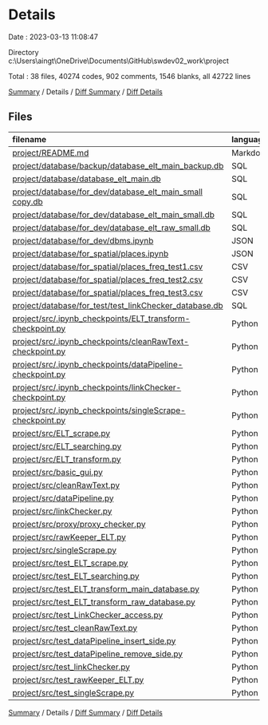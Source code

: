 # Details

Date : 2023-03-13 11:08:47

Directory c:\\Users\\aingt\\OneDrive\\Documents\\GitHub\\swdev02_work\\project

Total : 38 files,  40274 codes, 902 comments, 1546 blanks, all 42722 lines

[Summary](results.md) / Details / [Diff Summary](diff.md) / [Diff Details](diff-details.md)

## Files
| filename | language | code | comment | blank | total |
| :--- | :--- | ---: | ---: | ---: | ---: |
| [project/README.md](/project/README.md) | Markdown | 59 | 0 | 10 | 69 |
| [project/database/backup/database_elt_main_backup.db](/project/database/backup/database_elt_main_backup.db) | SQL | 14,002 | 0 | 160 | 14,162 |
| [project/database/database_elt_main.db](/project/database/database_elt_main.db) | SQL | 14,074 | 0 | 160 | 14,234 |
| [project/database/for_dev/database_elt_main_small copy.db](/project/database/for_dev/database_elt_main_small%20copy.db) | SQL | 626 | 0 | 8 | 634 |
| [project/database/for_dev/database_elt_main_small.db](/project/database/for_dev/database_elt_main_small.db) | SQL | 816 | 0 | 4 | 820 |
| [project/database/for_dev/database_elt_raw_small.db](/project/database/for_dev/database_elt_raw_small.db) | SQL | 7,949 | 77 | 776 | 8,802 |
| [project/database/for_dev/dbms.ipynb](/project/database/for_dev/dbms.ipynb) | JSON | 191 | 0 | 1 | 192 |
| [project/database/for_spatial/places.ipynb](/project/database/for_spatial/places.ipynb) | JSON | 395 | 0 | 1 | 396 |
| [project/database/for_spatial/places_freq_test1.csv](/project/database/for_spatial/places_freq_test1.csv) | CSV | 417 | 0 | 1 | 418 |
| [project/database/for_spatial/places_freq_test2.csv](/project/database/for_spatial/places_freq_test2.csv) | CSV | 161 | 0 | 1 | 162 |
| [project/database/for_spatial/places_freq_test3.csv](/project/database/for_spatial/places_freq_test3.csv) | CSV | 162 | 0 | 1 | 163 |
| [project/database/for_test/test_linkChecker_database.db](/project/database/for_test/test_linkChecker_database.db) | SQL | 6 | 0 | 0 | 6 |
| [project/src/.ipynb_checkpoints/ELT_transform-checkpoint.py](/project/src/.ipynb_checkpoints/ELT_transform-checkpoint.py) | Python | 93 | 28 | 32 | 153 |
| [project/src/.ipynb_checkpoints/cleanRawText-checkpoint.py](/project/src/.ipynb_checkpoints/cleanRawText-checkpoint.py) | Python | 19 | 24 | 7 | 50 |
| [project/src/.ipynb_checkpoints/dataPipeline-checkpoint.py](/project/src/.ipynb_checkpoints/dataPipeline-checkpoint.py) | Python | 76 | 66 | 32 | 174 |
| [project/src/.ipynb_checkpoints/linkChecker-checkpoint.py](/project/src/.ipynb_checkpoints/linkChecker-checkpoint.py) | Python | 28 | 20 | 11 | 59 |
| [project/src/.ipynb_checkpoints/singleScrape-checkpoint.py](/project/src/.ipynb_checkpoints/singleScrape-checkpoint.py) | Python | 42 | 29 | 8 | 79 |
| [project/src/ELT_scrape.py](/project/src/ELT_scrape.py) | Python | 62 | 59 | 40 | 161 |
| [project/src/ELT_searching.py](/project/src/ELT_searching.py) | Python | 154 | 95 | 34 | 283 |
| [project/src/ELT_transform.py](/project/src/ELT_transform.py) | Python | 124 | 58 | 36 | 218 |
| [project/src/basic_gui.py](/project/src/basic_gui.py) | Python | 131 | 76 | 25 | 232 |
| [project/src/cleanRawText.py](/project/src/cleanRawText.py) | Python | 49 | 37 | 12 | 98 |
| [project/src/dataPipeline.py](/project/src/dataPipeline.py) | Python | 101 | 57 | 19 | 177 |
| [project/src/linkChecker.py](/project/src/linkChecker.py) | Python | 48 | 32 | 15 | 95 |
| [project/src/proxy/proxy_checker.py](/project/src/proxy/proxy_checker.py) | Python | 21 | 3 | 9 | 33 |
| [project/src/rawKeeper_ELT.py](/project/src/rawKeeper_ELT.py) | Python | 22 | 14 | 8 | 44 |
| [project/src/singleScrape.py](/project/src/singleScrape.py) | Python | 37 | 54 | 9 | 100 |
| [project/src/test_ELT_scrape.py](/project/src/test_ELT_scrape.py) | Python | 29 | 12 | 10 | 51 |
| [project/src/test_ELT_searching.py](/project/src/test_ELT_searching.py) | Python | 33 | 6 | 8 | 47 |
| [project/src/test_ELT_transform_main_database.py](/project/src/test_ELT_transform_main_database.py) | Python | 18 | 4 | 8 | 30 |
| [project/src/test_ELT_transform_raw_database.py](/project/src/test_ELT_transform_raw_database.py) | Python | 28 | 8 | 8 | 44 |
| [project/src/test_LinkChecker_access.py](/project/src/test_LinkChecker_access.py) | Python | 20 | 2 | 7 | 29 |
| [project/src/test_cleanRawText.py](/project/src/test_cleanRawText.py) | Python | 41 | 17 | 11 | 69 |
| [project/src/test_dataPipeline_insert_side.py](/project/src/test_dataPipeline_insert_side.py) | Python | 111 | 36 | 20 | 167 |
| [project/src/test_dataPipeline_remove_side.py](/project/src/test_dataPipeline_remove_side.py) | Python | 29 | 9 | 13 | 51 |
| [project/src/test_linkChecker.py](/project/src/test_linkChecker.py) | Python | 42 | 34 | 14 | 90 |
| [project/src/test_rawKeeper_ELT.py](/project/src/test_rawKeeper_ELT.py) | Python | 29 | 19 | 14 | 62 |
| [project/src/test_singleScrape.py](/project/src/test_singleScrape.py) | Python | 29 | 26 | 13 | 68 |

[Summary](results.md) / Details / [Diff Summary](diff.md) / [Diff Details](diff-details.md)